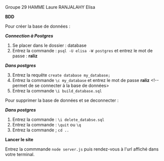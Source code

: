 Groupe 29
HAMME Laure
RANJALAHY Elisa

**BDD**

Pour créer la base de données :

***Connection à Postgres***
1) Se placer dans le dossier : database
2) Entrez la commande : `psql -U elisa -W postgres` et entrez le mot de passe : **raliz**

***Dans postgres***

3) Entrez la requête `create database my_database;`
4) Entrez la commande `\c my_database` et entrez le mot de passe **raliz** <!-- permet de se connecter à la base de données>
5) Entrez la commande `\i build_database.sql` <!--va construire les tables-->


Pour supprimer la base de données et se deconnecter :

***Dans postgres*** 

1) Entrez la commande : `\i delete_databse.sql`
2) Entrez la commande : `\quit` ou `\q` <!--ce qui vous fera sortir de Postgres-->
3) Entrez la commande ; `cd ..` <!--pour revenir à la racine-->

**Lancer le site**

Entrez la commmande `node server.js` puis rendez-vous à l'url affiché dans votre terminal.